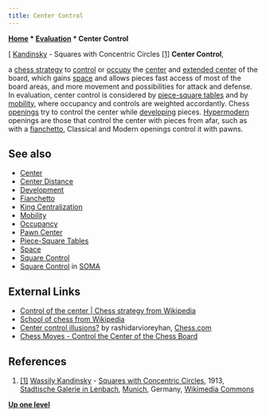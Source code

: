 ```yaml
---
title: Center Control
---
```

**[Home](Home "Home") * [Evaluation](Evaluation "Evaluation") * Center Control**

\[ [Kandinsky](Category:Wassily_Kandinsky "Category:Wassily Kandinsky") - Squares with Concentric Circles <a id="cite-note-1" href="#cite-ref-1">[1]</a>
**Center Control**,

a [chess strategy](Strategy "Strategy") to [control](Square_Control "Square Control") or [occupy](Occupancy "Occupancy") the [center](Center "Center") and [extended center](Center#ExtendedCenter "Center") of the board, which gains [space](Space "Space") and allows pieces fast access of most of the board areas, and more movement and possibilities for attack and defense. In evaluation, center control is considered by [piece-square tables](Piece-Square_Tables "Piece-Square Tables") and by [mobility](Mobility "Mobility"), where occupancy and controls are weighted accordantly. Chess [openings](Opening "Opening") try to control the center while [developing](Development "Development") pieces. [Hypermodern](https://en.wikipedia.org/wiki/Hypermodernism_%28chess%29) openings are those that control the center with pieces from afar, such as with a [fianchetto](Fianchetto "Fianchetto"), Classical and Modern openings control it with pawns.

## See also

- [Center](Center "Center")
- [Center Distance](Center_Distance "Center Distance")
- [Development](Development "Development")
- [Fianchetto](Fianchetto "Fianchetto")
- [King Centralization](King_Centralization "King Centralization")
- [Mobility](Mobility "Mobility")
- [Occupancy](Occupancy "Occupancy")
- [Pawn Center](Pawn_Center "Pawn Center")
- [Piece-Square Tables](Piece-Square_Tables "Piece-Square Tables")
- [Space](Space "Space")
- [Square Control](Square_Control "Square Control")
- [Square Control](SOMA#SquareControl "SOMA") in [SOMA](SOMA "SOMA")

## External Links

- [Control of the center | Chess strategy from Wikipedia](https://en.wikipedia.org/wiki/Chess_strategy#Control_of_the_center)
- [School of chess from Wikipedia](https://en.wikipedia.org/wiki/School_of_chess)
- [Center control illusions?](http://www.chess.com/forum/view/chess-openings/center-control-illusions) by rashidarvioreyhan, [Chess.com](index.php?title=Chess.com&action=edit&redlink=1 "Chess.com (page does not exist)")
- [Chess Moves - Control the Center of the Chess Board](https://www.chesscentral.com/Chess_Moves_Contril_Center_a/188.htm)

## References

1. <a id="cite-ref-1" href="#cite-note-1">[1]</a> [Wassily Kandinsky](Category:Wassily_Kandinsky "Category:Wassily Kandinsky") - [Squares with Concentric Circles](https://commons.wikimedia.org/wiki/File:Vassily_Kandinsky,_1913_-_Color_Study,_Squares_with_Concentric_Circles.jpg), 1913, [Stadtische Galerie in Lenbach](https://en.wikipedia.org/wiki/Lenbachhaus), [Munich](https://en.wikipedia.org/wiki/Munich), Germany, [Wikimedia Commons](https://en.wikipedia.org/wiki/Wikimedia_Commons)

**[Up one level](Evaluation "Evaluation")**

